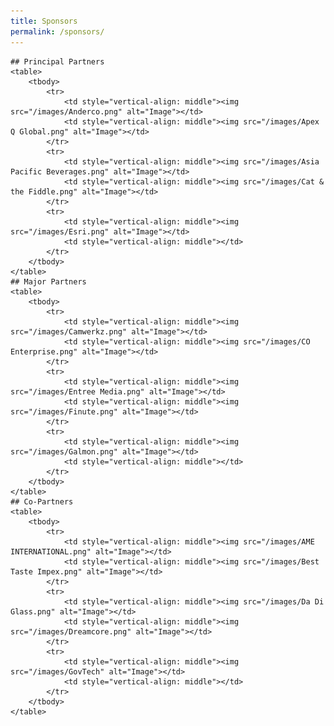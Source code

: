 ```yaml
---
title: Sponsors
permalink: /sponsors/
---
```

<style>
    tr img {
        max-width: 200px !important;
    }
</style>
    ## Principal Partners
    <table>
        <tbody>
            <tr>
                <td style="vertical-align: middle"><img src="/images/Anderco.png" alt="Image"></td>
                <td style="vertical-align: middle"><img src="/images/Apex Q Global.png" alt="Image"></td>
            </tr>
            <tr>
                <td style="vertical-align: middle"><img src="/images/Asia Pacific Beverages.png" alt="Image"></td>
                <td style="vertical-align: middle"><img src="/images/Cat & the Fiddle.png" alt="Image"></td>
            </tr>
            <tr>
                <td style="vertical-align: middle"><img src="/images/Esri.png" alt="Image"></td>
                <td style="vertical-align: middle"></td>
            </tr>
        </tbody>
    </table>
    ## Major Partners
    <table>
        <tbody>
            <tr>
                <td style="vertical-align: middle"><img src="/images/Camwerkz.png" alt="Image"></td>
                <td style="vertical-align: middle"><img src="/images/CO Enterprise.png" alt="Image"></td>
            </tr>
            <tr>
                <td style="vertical-align: middle"><img src="/images/Entree Media.png" alt="Image"></td>
                <td style="vertical-align: middle"><img src="/images/Finute.png" alt="Image"></td>
            </tr>
            <tr>
                <td style="vertical-align: middle"><img src="/images/Galmon.png" alt="Image"></td>
                <td style="vertical-align: middle"></td>
            </tr>
        </tbody>
    </table>
    ## Co-Partners
    <table>
        <tbody>
            <tr>
                <td style="vertical-align: middle"><img src="/images/AME INTERNATIONAL.png" alt="Image"></td>
                <td style="vertical-align: middle"><img src="/images/Best Taste Impex.png" alt="Image"></td>
            </tr>
            <tr>
                <td style="vertical-align: middle"><img src="/images/Da Di Glass.png" alt="Image"></td>
                <td style="vertical-align: middle"><img src="/images/Dreamcore.png" alt="Image"></td>
            </tr>
            <tr>
                <td style="vertical-align: middle"><img src="/images/GovTech" alt="Image"></td>
                <td style="vertical-align: middle"></td>
            </tr>
        </tbody>
    </table>